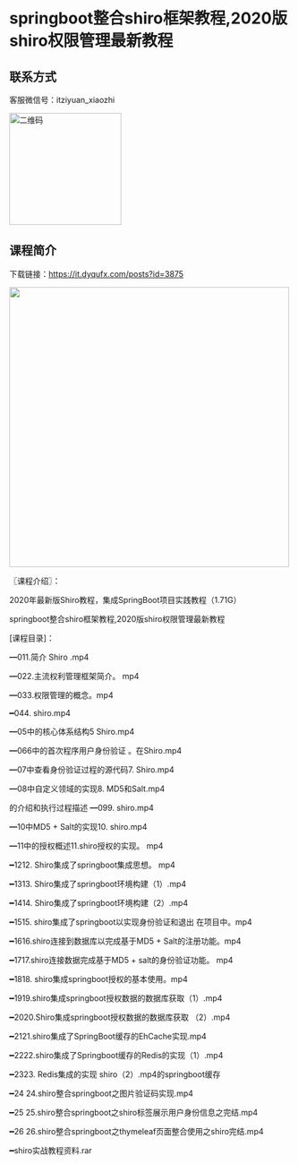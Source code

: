 # springboot整合shiro框架教程,2020版shiro权限管理最新教程

## 联系方式

客服微信号：itziyuan_xiaozhi

<img src="https://ziyuanyun.oss-cn-guangzhou.aliyuncs.com/common/20240614073449/666b82192834a.jpg" width="200" height="200" alt="二维码">

## 课程简介

下载链接：https://it.dyqufx.com/posts?id=3875

<img src="https://ziyuanyun.oss-cn-guangzhou.aliyuncs.com/yun/20240515185403/6644944bbec35.jpg" width="500" alt="">

  〖课程介绍〗：

 2020年最新版Shiro教程，集成SpringBoot项目实践教程（1.71G）

 springboot整合shiro框架教程,2020版shiro权限管理最新教程



 [课程目录]：

 ━011.简介 Shiro .mp4

 ━022.主流权利管理框架简介。 mp4

 ━033.权限管理的概念。mp4

 ━044. shiro.mp4

 ━05中的核心体系结构5 Shiro.mp4

 ━066中的首次程序用户身份验证 。在Shiro.mp4

 ━07中查看身份验证过程的源代码7. Shiro.mp4

 ━08中自定义领域的实现8. MD5和Salt.mp4

 的介绍和执行过程描述 ━099. shiro.mp4

 ━10中MD5 + Salt的实现10. shiro.mp4

 ━11中的授权概述11.shiro授权的实现。 mp4

 ━1212. Shiro集成了springboot集成思想。 mp4

 ━1313. Shiro集成了springboot环境构建（1）.mp4

 ━1414. Shiro集成了springboot环境构建（2）.mp4

 ━1515. shiro集成了springboot以实现身份验证和退出 在项目中。mp4

 ━1616.shiro连接到数据库以完成基于MD5 + Salt的注册功能。mp4

 ━1717.shiro连接数据完成基于MD5 + salt的身份验证功能。 mp4

 ━1818. shiro集成springboot授权的基本使用。mp4

 ━1919.shiro集成springboot授权数据的数据库获取（1）.mp4

 ━2020.Shiro集成springboot授权数据的数据库获取 （2）.mp4

 ━2121.shiro集成了SpringBoot缓存的EhCache实现.mp4

 ━2222.shiro集成了Springboot缓存的Redis的实现（1）.mp4

 ━2323. Redis集成的实现 shiro（2）.mp4的springboot缓存

 ━24 24.shiro整合springboot之图片验证码实现.mp4

 ━25 25.shiro整合springboot之shiro标签展示用户身份信息之完结.mp4

 ━26 26.shiro整合springboot之thymeleaf页面整合使用之shiro完结.mp4

 ━shiro实战教程资料.rar 

  